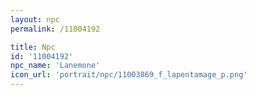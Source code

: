 ```yaml
---
layout: npc
permalink: /11004192

title: Npc
id: '11004192'
npc_name: 'Lanemone'
icon_url: 'portrait/npc/11003869_f_lapentamage_p.png'
---
```

